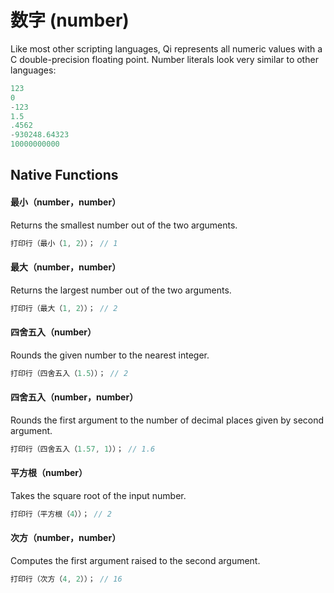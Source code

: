 # 数字 (number)
Like most other scripting languages, Qi represents all numeric values with a C double-precision floating point. Number literals look very similar to other languages:
```c
123
0
-123
1.5
.4562
-930248.64323
10000000000
```

## Native Functions

#### **最小**（number，number）
Returns the smallest number out of the two arguments.
```c
打印行（最小（1, 2））； // 1
```
#### **最大**（number，number）
Returns the largest number out of the two arguments.
```c
打印行（最大（1, 2））； // 2
```
#### **四舍五入**（number）
Rounds the given number to the nearest integer.
```c
打印行（四舍五入（1.5））； // 2
```
#### **四舍五入**（number，number）
Rounds the first argument to the number of decimal places given by second argument.
```c
打印行（四舍五入（1.57, 1））； // 1.6
```
#### **平方根**（number）
Takes the square root of the input number.
```c
打印行（平方根（4））； // 2
```
#### **次方**（number，number）
Computes the first argument raised to the second argument.
```c
打印行（次方（4, 2））； // 16
```
